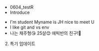 * 0604_testR
* Introduce
- I'm student  Myname is JH nice to meet U
- I like git and vs env
- 나는 채주형😘 25살😊 에빅반의 친구!👊

2. 특기 업데이트